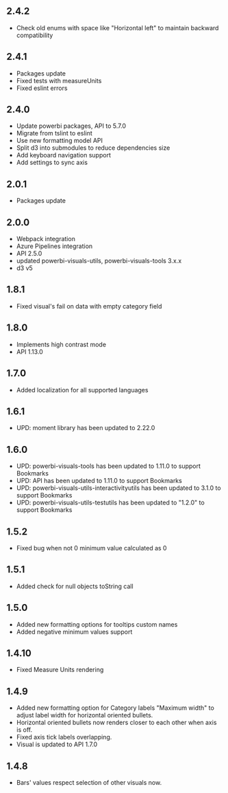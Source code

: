 ## 2.4.2
* Check old enums with space like "Horizontal left" to maintain backward compatibility

## 2.4.1
* Packages update
* Fixed tests with measureUnits
* Fixed eslint errors

## 2.4.0
* Update powerbi packages, API to 5.7.0
* Migrate from tslint to eslint
* Use new formatting model API
* Split d3 into submodules to reduce dependencies size
* Add keyboard navigation support
* Add settings to sync axis

## 2.0.1
 * Packages update

## 2.0.0
 * Webpack integration
 * Azure Pipelines integration
 * API 2.5.0
 * updated powerbi-visuals-utils, powerbi-visuals-tools 3.x.x
 * d3 v5

## 1.8.1
* Fixed visual's fail on data with empty category field
## 1.8.0
* Implements high contrast mode
* API 1.13.0

## 1.7.0
* Added localization for all supported languages

## 1.6.1
* UPD: moment library has been updated to 2.22.0

## 1.6.0
* UPD: powerbi-visuals-tools has been updated to 1.11.0 to support Bookmarks
* UPD: API has been updated to 1.11.0 to support Bookmarks
* UPD: powerbi-visuals-utils-interactivityutils has been updated to 3.1.0 to support Bookmarks
* UPD: powerbi-visuals-utils-testutils has been updated to "1.2.0" to support Bookmarks

## 1.5.2
* Fixed bug when not 0 minimum value calculated as 0

## 1.5.1
* Added check for null objects toString call

## 1.5.0
* Added new formatting options for tooltips custom names
* Added negative minimum values support

## 1.4.10
* Fixed Measure Units rendering

## 1.4.9
* Added new formatting option for Category labels "Maximum width" to adjust label width for horizontal oriented bullets.
* Horizontal oriented bullets now renders closer to each other when axis is off.
* Fixed axis tick labels overlapping.
* Visual is updated to API 1.7.0

## 1.4.8
* Bars' values respect selection of other visuals now.
